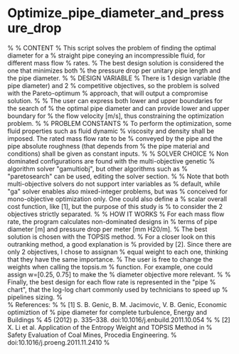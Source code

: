 # Optimize_pipe_diameter_and_pressure_drop
%
% CONTENT
% This script solves the problem of finding the optimal diameter for a
% straight pipe coneying an incompressible fluid, for different mass flow 
% rates. 
% The best design solution is considered the one that minimizes both 
% the pressure drop per unitary pipe length and the pipe diameter.
% 
% DESIGN VARIABLE 
% There is 1 design variable (the pipe diameter) and 2
% competitive objectives, so the problem is solved with the Pareto-optimum
% approach, that will output a compromise solution.
%
% The user can express both lower and upper boundaries for the search of
% the optimal pipe diameter and can provide lower and upper boundary for
% the flow velocity [m/s], thus constraining the optimization problem.
%
% PROBLEM CONSTANTS
% To perform the optimization, some fluid properties such as fluid dynamic 
% viscosity and density shall be imposed. The rated mass flow rate to be
% conveyed by the pipe and the pipe absolute roughness (that depends from
% the pipe material and conditions) shall be given as constant inputs.
%
% SOLVER CHOICE
% Non dominated configurations are found with the multi-objective genetic 
% algorithm solver "gamultiobj", but other algorithms such as 
% "paretosearch" can be used, editing the solver section.
%
% Note that both multi-objective solvers do not support inter variables as
% default, while "ga" solver enables also mixed-integer problems, but was
% conceived for mono-objective optimization only. One could also define a
% scalar overall cost function, like [1], but the purpose of this study is
% to consider the 2 objectives strictly separated.
%
% HOW IT WORKS
% For each mass flow rate, the program calculates non-dominated designs in 
% terms of pipe diameter [m] and pressure drop per meter [mm H20/m]. 
% The best solution is chosen with the TOPSIS method. 
% For a closer look on this outranking method, a good explanation is
% provided by [2]. Since there are only 2 objectives, I chose to assignan
% equal weight to each one, thinking that they have the same importance.
% The user is free to change the weights when calling the topsis.m
% function. For example, one could assign w=[0.25, 0.75] to make the
% diameter objective more relevant.
% 
% Finally, the best design for each flow rate is represented in the "pipe
% chart", that the log-log chart commonly used by technicians to speed up
% pipelines sizing. 
%   
% References:
%
% [1] S. B. Genic, B. M. Jacimovic, V. B. Genic, Economic optimiztion of
% pipe diameter for complete turbulence, Energy and Buildings 
% 45 (2012) p. 335–338. doi:10.1016/j.enbuild.2011.10.054
%
% [2] X. Li et al. Application of the Entropy Weight and TOPSIS Method in
% Safety Evaluation of Coal Mines, Procedia Engineering. 
% doi:10.1016/j.proeng.2011.11.2410
%
